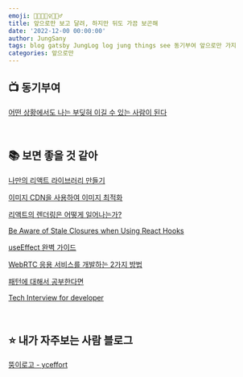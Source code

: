 ```yaml
---
emoji: 🏃🏻🏃🏻‍♀️🏃🏻‍♂️
title: 앞으로만 보고 달려, 하지만 뒤도 가끔 보곤해
date: '2022-12-00 00:00:00'
author: JungSany
tags: blog gatsby JungLog log jung things see 동기부여 앞으로만 가지
categories: 앞으로만
---
```


## 📺 동기부여

[어떤 상황에서도 나는 부딪혀 이길 수 있는 사람이 된다](https://www.youtube.com/watch?v=I7-O1z8w9c8)

<br/>

## 📚 보면 좋을 것 같아

[나만의 리액트 라이브러리 만들기](https://bluewings.github.io/build-your-own-react/)

[이미지 CDN을 사용하여 이미지 최적화](https://web.dev/i18n/ko/image-cdns/)

[리액트의 렌더링은 어떻게 일어나는가?](https://yceffort.kr/2022/04/deep-dive-in-react-rendering)

[Be Aware of Stale Closures when Using React Hooks](https://dmitripavlutin.com/react-hooks-stale-closures/)

[useEffect 완벽 가이드](https://overreacted.io/ko/a-complete-guide-to-useeffect/)

[WebRTC 응용 서비스를 개발하는 2가지 방법](https://tech.kakaoenterprise.com/121)

[패턴에 대해서 공부한다면](https://www.patterns.dev/posts/)

[Tech Interview for developer](https://gyoogle.dev/blog/)

<br/>

## ⭐️ 내가 자주보는 사람 블로그

[뚱이로고 - yceffort](https://yceffort.kr/)

<br/>

```toc

```
